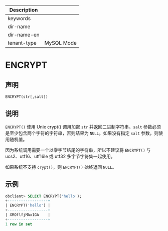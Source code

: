 | Description   |                 |
|---------------|-----------------|
| keywords      |                 |
| dir-name      |                 |
| dir-name-en   |                 |
| tenant-type   | MySQL Mode      |

# ENCRYPT

## 声明

```sql
ENCRYPT(str[,salt])
```

## 说明

`ENCRYPT()` 使用 Unix crypt() 调用加密 `str` 并返回二进制字符串。`salt` 参数必须是至少包含两个字符的字符串，否则结果为 `NULL`。如果没有指定 `salt` 参数，则使用随机值。

因为系统调用需要一个以零字节结尾的字符串，所以不建议将 `ENCRYPT()` 与 ucs2、utf16、utf16le 或 utf32 多字节字符集一起使用。

如果系统不支持 `crypt()`，则 `ENCRYPT()` 始终返回 `NULL`。

## 示例

```sql
obclient> SELECT ENCRYPT('hello');
+------------------+
| ENCRYPT('hello') |
+------------------+
| XROflfjMAx1GA    |
+------------------+
1 row in set
```
